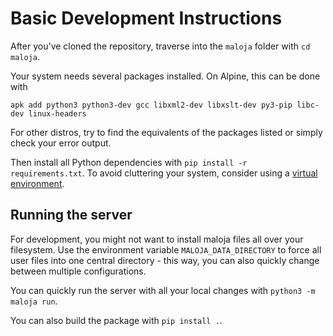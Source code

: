 # Basic Development Instructions

After you've cloned the repository, traverse into the `maloja` folder with `cd maloja`.

Your system needs several packages installed. On Alpine, this can be done with

`apk add python3 python3-dev gcc libxml2-dev libxslt-dev py3-pip libc-dev linux-headers`

For other distros, try to find the equivalents of the packages listed or simply check your error output.

Then install all Python dependencies with `pip install -r requirements.txt`. To avoid cluttering your system, consider using a [virtual environment](https://docs.python.org/3/tutorial/venv.html).

## Running the server

For development, you might not want to install maloja files all over your filesystem. Use the environment variable `MALOJA_DATA_DIRECTORY` to force all user files into one central directory - this way, you can also quickly change between multiple configurations.

You can quickly run the server with all your local changes with `python3 -m maloja run`.

You can also build the package with `pip install .`.
